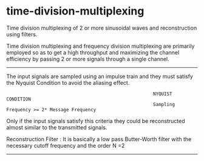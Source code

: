 # time-division-multiplexing
Time division multiplexing of 2 or more sinusoidal waves and reconstruction using filters.

Time division multiplexing and frequency division multiplexing are primarily employed so as to get a high throughput and maximizing the channel efficiency by passing 2 or more signals through a single channel.

----------------------------------------------------------------------------------------------------------------------------------
The input signals are sampled using an impulse train and they must satisfy the Nyquist Condition to avoid the aliasing effect.
                                                          
                                                          NYQUIST CONDITION
                                                          Sampling Frequency >= 2* Message Frequency 
                                                          
  Only if the input signals satisfy this criteria they could be reconstructed almost similar to the transmitted signals.
  
  Reconstruction Filter :
                          It is basically a low pass Butter-Worth filter with the necessary cutoff frequency and the order N =2 
                          
  -------------------------------------------------------------------------------------------------------------------------------------                                                        
                                                       
                                                       
